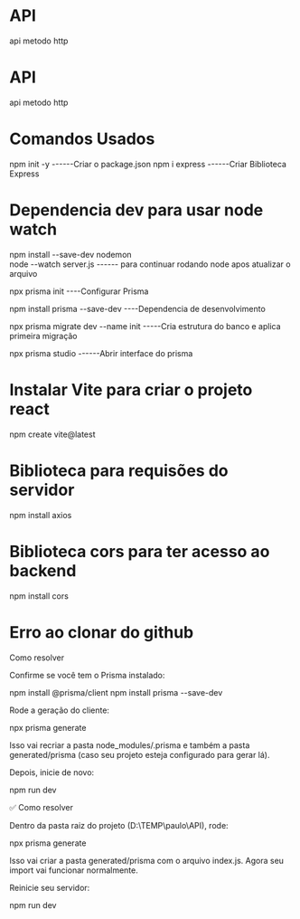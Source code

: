 # API
api metodo http


# API
api metodo http

# Comandos Usados
npm init -y   ------Criar o package.json
npm i express ------Criar Biblioteca Express

# Dependencia dev para usar node watch
npm install --save-dev nodemon  
node --watch server.js ------ para continuar rodando node apos atualizar o arquivo


npx prisma init ----Configurar Prisma

npm install prisma --save-dev ----Dependencia de desenvolvimento

npx prisma migrate dev --name init  -----Cria estrutura do banco e aplica primeira migração

npx prisma studio ------Abrir interface do prisma

# Instalar Vite para criar o projeto react

npm create vite@latest

# Biblioteca para requisões do servidor
npm install axios

# Biblioteca cors para ter acesso ao backend

npm install cors

# Erro ao clonar do github

Como resolver

Confirme se você tem o Prisma instalado:

npm install @prisma/client
npm install prisma --save-dev


Rode a geração do cliente:

npx prisma generate


Isso vai recriar a pasta node_modules/.prisma e também a pasta generated/prisma (caso seu projeto esteja configurado para gerar lá).

Depois, inicie de novo:

npm run dev

✅ Como resolver

Dentro da pasta raiz do projeto (D:\TEMP\paulo\API), rode:

npx prisma generate


Isso vai criar a pasta generated/prisma com o arquivo index.js.
Agora seu import vai funcionar normalmente.

Reinicie seu servidor:

npm run dev